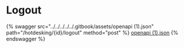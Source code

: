 # Logout

{% swagger src="../../../../../.gitbook/assets/openapi (1).json" path="/hotdesking/{id}/logout" method="post" %}
[openapi (1).json](<../../../../../.gitbook/assets/openapi (1).json>)
{% endswagger %}
